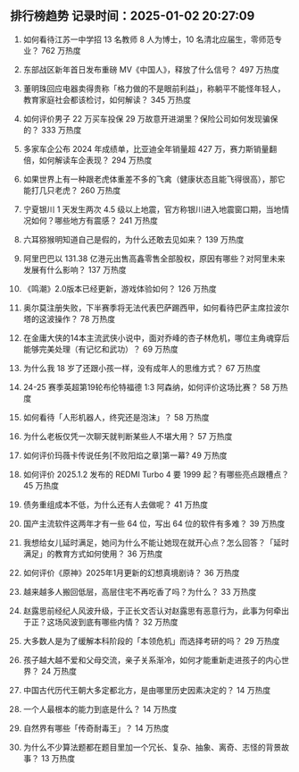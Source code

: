 
## 排行榜趋势 记录时间：2025-01-02 20:27:09
  
  1. 如何看待江苏一中学招 13 名教师 8 人为博士，10 名清北应届生，零师范专业？ 762 万热度
    
  2. 东部战区新年首日发布重磅 MV《中国人》，释放了什么信号？ 497 万热度
    
  3. 董明珠回应电器卖得贵称「格力做的不是眼前利益」，称躺平不能怪年轻人，教育家庭社会都该检讨，如何解读？ 345 万热度
    
  4. 如何评价男子 22 万买车投保 29 万故意开进湖里？保险公司如何发现骗保的？ 333 万热度
    
  5. 多家车企公布 2024 年成绩单，比亚迪全年销量超 427 万，赛力斯销量翻倍，如何解读车企表现？ 294 万热度
    
  6. 如果世界上有一种跟老虎体重差不多的飞禽（健康状态且能飞得很高），那它能打几只老虎？ 260 万热度
    
  7. 宁夏银川 1 天发生两次 4.5 级以上地震，官方称银川进入地震窗口期，当地情况如何？哪些地方有震感？ 241 万热度
    
  8. 六耳猕猴明知道自己是假的，为什么还敢去见如来？ 139 万热度
    
  9. 阿里巴巴以 131.38 亿港元出售高鑫零售全部股权，原因有哪些？对阿里未来发展有什么影响？ 137 万热度
    
  10. 《鸣潮》2.0版本已经更新，游戏体验如何？ 126 万热度
    
  11. 奥尔莫注册失败，下半赛季将无法代表巴萨踢西甲，如何看待巴萨主席拉波尔塔的这波操作？ 78 万热度
    
  12. 在金庸大侠的14本主流武侠小说中，面对乔峰的杏子林危机，哪位主角魂穿后能够完美处理（有记忆和武功）？ 69 万热度
    
  13. 为什么我 18 岁了还跟小孩一样，没有成年人的思维方式？ 67 万热度
    
  14. 24-25 赛季英超第19轮布伦特福德 1:3 阿森纳，如何评价这场比赛？ 58 万热度
    
  15. 如何看待「人形机器人，终究还是泡沫」？ 58 万热度
    
  16. 为什么老板仅凭一次聊天就判断某些人不堪大用？ 57 万热度
    
  17. 如何评价玛薇卡传说任务[不败阳焰之章]第一幕? 49 万热度
    
  18. 如何评价 2025.1.2 发布的 REDMI Turbo 4 要 1999 起？有哪些亮点跟槽点？ 45 万热度
    
  19. 债务重组成本不低，为什么还有人去做呢？ 41 万热度
    
  20. 国产主流软件这两年才有一些 64 位，写出 64 位的软件有多难？ 39 万热度
    
  21. 我想给女儿延时满足，她问为什么不能让她现在就开心点？怎么回答？「延时满足」的教育方式如何使用？ 36 万热度
    
  22. 如何评价《原神》2025年1月更新的幻想真境剧诗？ 36 万热度
    
  23. 越来越多人搬回低层，高层住宅不再吃香了吗？为什么？ 33 万热度
    
  24. 赵露思前经纪人风波升级，于正长文否认对赵露思有恶意行为，此事为何牵出于正？这场风波到底有哪些内情？ 32 万热度
    
  25. 大多数人是为了缓解本科阶段的「本领危机」而选择考研的吗？ 29 万热度
    
  26. 孩子越大越不爱和父母交流，亲子关系渐冷，如何才能重新走进孩子的内心世界？ 24 万热度
    
  27. 中国古代历代王朝大多定都北方，是由哪里历史因素决定的？ 14 万热度
    
  28. 一个人最根本的能力到底是什么？ 14 万热度
    
  29. 自然界有哪些「传奇耐毒王」？ 14 万热度
    
  30. 为什么不少算法题都在题目里加一个冗长、复杂、抽象、离奇、志怪的背景故事？ 13 万热度
    